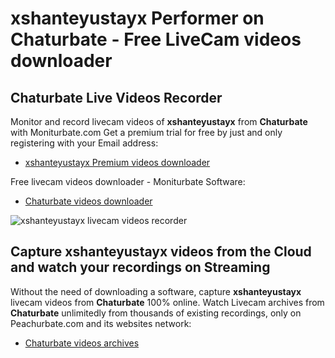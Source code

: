 # xshanteyustayx Performer on Chaturbate - Free LiveCam videos downloader

## Chaturbate Live Videos Recorder

Monitor and record livecam videos of **xshanteyustayx** from **Chaturbate** with Moniturbate.com
Get a premium trial for free by just and only registering with your Email address:
* [xshanteyustayx Premium videos downloader](https://moniturbate.com/request-demo-licence-key.html)

Free livecam videos downloader - Moniturbate Software:
* [Chaturbate videos downloader](https://moniturbate.com/moniturbate-download-software.html)

![xshanteyustayx livecam videos recorder](https://peachurnet.com/templates/moniturbate-software.png)


## Capture xshanteyustayx videos from the Cloud and watch your recordings on Streaming

Without the need of downloading a software, capture **xshanteyustayx** livecam videos from **Chaturbate** 100% online.
Watch Livecam archives from **Chaturbate** unlimitedly from thousands of existing recordings, only on Peachurbate.com and its websites network:
* [Chaturbate videos archives](https://peachurnet.com/)